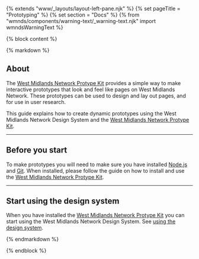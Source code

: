 {% extends "www/_layouts/layout-left-pane.njk" %}
{% set pageTitle = "Prototyping" %}
{% set section = "Docs" %}
{% from "wmnds/components/warning-text/_warning-text.njk" import wmndsWarningText %}

{% block content %}

{% markdown %}

## About

The <a href="https://github.com/wmcadigital/wmn-prototype-kit" target="_blank" class="wmnds-link">West Midlands Network Protype Kit</a> provides a simple way to make interactive prototypes that look and feel like pages on West Midlands Network. These prototypes can be used to design and lay out pages, and for use in user research.

This guide explains how to create dynamic prototypes using the West Midlands Network Design System and the <a href="https://github.com/wmcadigital/wmn-prototype-kit" target="_blank" class="wmnds-link">West Midlands Network Protype Kit</a>.

---

## Before you start

To make prototypes you will need to make sure you have installed <a href="https://nodejs.org/en/" target="_blank" class="wmnds-link">Node.js</a> and <a href="https://git-scm.com/" target="_blank" class="wmnds-link">Git</a>. When installed, please follow the guide on how to install and use the <a href="https://github.com/wmcadigital/wmn-prototype-kit" target="_blank" class="wmnds-link">West Midlands Network Protype Kit</a>.

---

## Start using the design system

When you have installed the <a href="https://github.com/wmcadigital/wmn-prototype-kit" target="_blank" class="wmnds-link">West Midlands Network Protype Kit</a> you can start using the West Midlands Network Design System. See [using the design system](../using-the-design-system/).

{% endmarkdown %}

{% endblock %}
